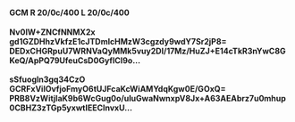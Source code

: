 #### GCM R 20/0c/400 L 20/0c/400
**Nv0IW+ZNCfNNMX2x**<br/>**gd1GZDHhzVkfzE1cJTDmIcHMzW3cgzdy9wdY7Sr2jP8=**<br/>**DEDxCHGRpuU7WRNVaQyMMk5vuy2Dl/17Mz/HuZJ+E14cTkR3nYwC8GKeQ/ApPQ79UfeuCsD0GyflCI9o...**<br/><br/>
**sSfuogln3gq34CzO**<br/>**GCRFxVilOvfjoFmyO6tUJFcaKcWiAMYdqKgw0E/GOxQ=**<br/>**PRB8VzWitjIaK9b6WcGug0o/uIuGwaNwnxpV8Jx+A63AEAbrz7u0mhup0CBHZ3zTGp5yxwtIEECInvxU...**